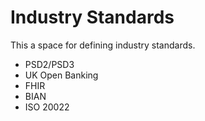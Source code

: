 # Industry Standards
This a space for defining industry standards.

- PSD2/PSD3
- UK Open Banking
- FHIR
- BIAN
- ISO 20022
